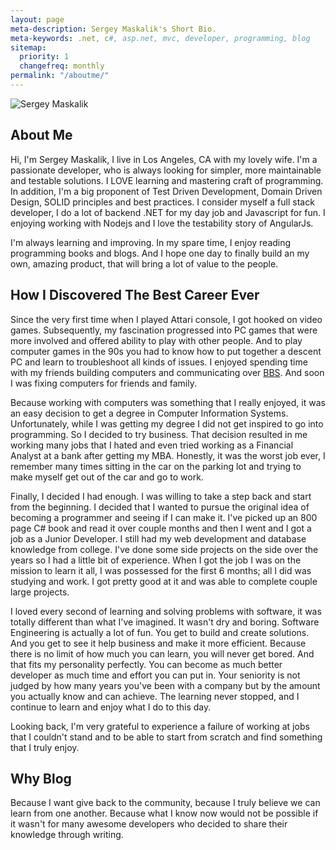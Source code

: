 ```yaml
---
layout: page
meta-description: Sergey Maskalik's Short Bio.
meta-keywords: .net, c#, asp.net, mvc, developer, programming, blog
sitemap:
  priority: 1
  changefreq: monthly
permalink: "/aboutme/"
---
```


![Sergey Maskalik](/uploads/2014/DSC07624.jpg)

## About Me
Hi, I'm Sergey Maskalik, I live in Los Angeles, CA with my lovely wife. I'm a passionate developer, who is always looking for simpler, more maintainable and testable solutions. I LOVE learning and mastering craft of programming. In addition, I'm a big proponent of Test Driven Development, Domain Driven Design, SOLID principles and best practices. I consider myself a full stack developer, I do a lot of backend .NET for my day job and Javascript for fun. I enjoying working with Nodejs and I love the testability story of AngularJs.

I'm always learning and improving. In my spare time, I enjoy reading programming books and blogs. And I hope one day to finally build an my own, amazing product, that will bring a lot of value to the people.


## How I Discovered The Best Career Ever
Since the very first time when I played Attari console, I got hooked on video games. Subsequently, my fascination progressed into PC games that were more involved and offered ability to play with other people. And to play computer games in the 90s you had to know how to put together a descent PC and learn to troubleshoot all kinds of issues. I enjoyed spending time with my friends building computers and communicating over [BBS][1]. And soon I was fixing computers for friends and family. 

Because working with computers was something that I really enjoyed, it was an easy decision to get a degree in Computer Information Systems. Unfortunately, while I was getting my degree I did not get inspired to go into programming. So I decided to try business. That decision resulted in me working many jobs that I hated and even tried working as a Financial Analyst at a bank after getting my MBA. Honestly, it was the worst job ever, I remember many times sitting in the car on the parking lot and trying to make myself get out of the car and go to work. 

Finally, I decided I had enough. I was willing to take a step back and start from the beginning. I decided that I wanted to pursue the original idea of becoming a programmer and seeing if I can make it. I've picked up an 800 page C# book and read it over couple months and then I went and I got a job as a Junior Developer. I still had my web development and database knowledge from college. I've done some side projects on the side over the years so I had a little bit of experience. When I got the job I was on the mission to learn it all, I was possessed for the first 6 months; all I did was studying and work. I got pretty good at it and was able to complete couple large projects. 

I loved every second of learning and solving problems with software, it was totally different than what I've imagined. It wasn't dry and boring. Software Engineering is actually a lot of fun. You get to build and create solutions. And you get to see it help business and make it more efficient. Because there is no limit of how much you can learn, you will never get bored. And that fits my personality perfectly. You can become as much better developer as much time and effort you can put in. Your seniority is not judged by how many years you've been with a company but by the amount you actually know and can achieve. The learning never stopped, and I continue to learn and enjoy what I do to this day.

Looking back, I'm very grateful to experience a failure of working at jobs that I couldn't stand and to be able to start from scratch and find something that I truly enjoy.

## Why Blog
Because I want give back to the community, because I truly believe we can learn from one another. Because what I know now would not be possible if it wasn't for many awesome developers who decided to share their knowledge through writing. 



  [1]: http://en.wikipedia.org/wiki/Bulletin_board_system
